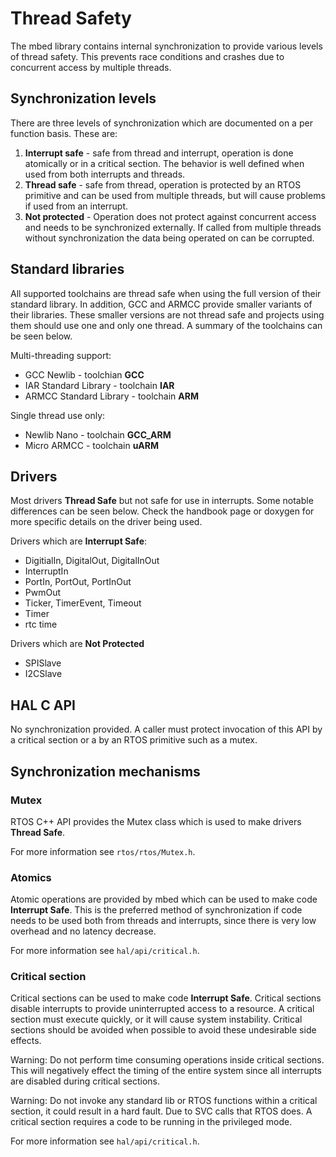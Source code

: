 # Thread Safety

The mbed library contains internal synchronization to provide various levels of thread safety.  This prevents race conditions and crashes due to concurrent access by multiple threads.  

## Synchronization levels

There are three levels of synchronization which are documented on a per function basis.  These are:

1. **Interrupt safe** - safe from thread and interrupt, operation is done atomically or in a critical section.  The behavior is well defined when used from both interrupts and threads.
2. **Thread safe** - safe from thread, operation is protected by an RTOS primitive and can be used from multiple threads, but will cause problems if used from an interrupt.
3. **Not protected** - Operation does not protect against concurrent access and needs to be synchronized externally. If called from multiple threads without synchronization the data being operated on can be corrupted.

## Standard libraries

All supported toolchains are thread safe when using the full version of their standard library.  In addition, GCC and ARMCC provide smaller variants of their libraries. These smaller versions are not thread safe and projects using them should use one and only one thread.  A summary of the toolchains can be seen below.

Multi-threading support:

* GCC Newlib - toolchian **GCC**
* IAR Standard Library - toolchain **IAR**
* ARMCC Standard Library - toolchain **ARM**

Single thread use only:

* Newlib Nano - toolchain **GCC_ARM**
* Micro ARMCC - toolchain **uARM**

## Drivers

Most drivers **Thread Safe** but not safe for use in interrupts.  Some notable differences can be seen below.   Check the handbook page or doxygen for more specific details on the driver being used.

Drivers which are **Interrupt Safe**:

- DigitialIn, DigitalOut, DigitalInOut
- InterruptIn
- PortIn, PortOut, PortInOut
- PwmOut
- Ticker, TimerEvent, Timeout
- Timer
- rtc time

Drivers which are **Not Protected**

- SPISlave
- I2CSlave

## HAL C API

No synchronization provided. A caller must protect invocation of this API by a critical section or a by an RTOS primitive such as a mutex.

## Synchronization  mechanisms

### Mutex

RTOS C++ API provides the Mutex class which is used to make drivers **Thread Safe**.

For more information see ``rtos/rtos/Mutex.h``.

### Atomics

Atomic operations are provided by mbed which can be used to make code **Interrupt Safe**.  This is the preferred method of synchronization if code needs to be used both from threads and interrupts, since there is very low overhead and no latency decrease.

For more information see ``hal/api/critical.h``.

### Critical section

Critical sections can be used to make code **Interrupt Safe**.  Critical sections disable interrupts to provide uninterrupted access to a resource. A critical section must execute quickly, or it will cause system instability. Critical sections should be avoided when possible to avoid these undesirable side effects.

Warning: Do not perform time consuming operations inside critical sections.  This will negatively effect the timing of the entire system since all interrupts are disabled during critical sections.

Warning: Do not invoke any standard lib or RTOS functions within a critical section, it could result in a hard fault. Due to SVC calls that RTOS does. A critical section requires a code to be running in the privileged mode.

For more information see ``hal/api/critical.h``.
